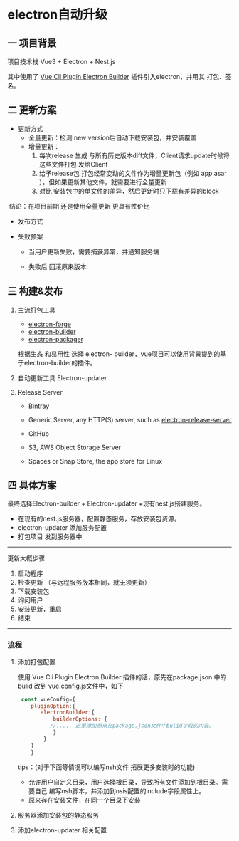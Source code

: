# electron自动升级

## 一 项目背景

项目技术栈 Vue3 + Electron + Nest.js 

其中使用了 [Vue Cli Plugin Electron Builder](https://nklayman.github.io/vue-cli-plugin-electron-builder/) 插件引入electron，并用其 打包、签名。

## 二 更新方案

- 更新方式
  - 全量更新：检测 new version后自动下载安装包，并安装覆盖
  - 增量更新：
    1. 每次release 生成 与所有历史版本diff文件，Client请求update时候将这些文件打包 发给Client
    2. 给予release包 打包经常变动的文件作为增量更新包（例如 app.asar ），但如果更新其他文件，就需要进行全量更新
    3. 对比 安装包中的单文件的差异，然后更新时只下载有差异的block

​		结论：在项目前期 还是使用全量更新 更具有性价比

- 发布方式

- 失败预案

  - 当用户更新失败，需要捕获异常，并通知服务端

  - 失败后 回滚原来版本

## 三  构建&发布

1. 主流打包工具

   - [electron-forge](https://links.jianshu.com/go?to=https%3A%2F%2Fgithub.com%2Felectron-userland%2Felectron-forge)
   - [electron-builder](https://links.jianshu.com/go?to=https%3A%2F%2Fgithub.com%2Felectron-userland%2Felectron-builder)
   - [electron-packager](https://links.jianshu.com/go?to=https%3A%2F%2Fgithub.com%2Felectron%2Felectron-packager)

   根据生态 和易用性 选择 electron- builder，vue项目可以使用背景提到的基于electron-builder的插件。

2. 自动更新工具 Electron-updater

3. Release Server

   - [Bintray](https://links.jianshu.com/go?to=https%3A%2F%2Fwww.electron.build%2Fconfiguration%2Fpublish%23bintrayoptions)

   - Generic Server, any HTTP(S) server, such as [electron-release-server](https://links.jianshu.com/go?to=https%3A%2F%2Fgithub.com%2FArekSredzki%2Felectron-release-server)

   - GitHub

   - S3, AWS Object Storage Server

   - Spaces or Snap Store, the app store for Linux

## 四 具体方案

最终选择Electron-builder + Electron-updater +现有nest.js搭建服务。

- 在现有的nest.js服务器，配置静态服务，存放安装包资源。
- electron-updater 添加服务配置
- 打包项目 发到服务器中

---

更新大概步骤
1. 启动程序
2. 检查更新 （与远程服务版本相同，就无须更新）
3. 下载安装包
4. 询问用户
5. 安装更新，重启
6. 结束

---

### 流程

1. 添加打包配置

     使用 Vue Cli Plugin Electron Builder 插件的话，原先在package.json 中的bulid 改到 vue.config.js文件中，如下

     ```js
      const vueConfig={
         pluginOption:{
           	electronBuilder:{
                builderOptions: {
               //..... 这里添加原来在package.json文件中bulid字段的内容。
                }
             }
         }
         }
     ```

     tips：(对于下面等情况可以编写nsh文件 拓展更多安装时的功能)

     -  允许用户自定义目录，用户选择根目录，导致所有文件添加到根目录。需要自己 编写nsh脚本，并添加到nsis配置的include字段属性上。
     - 原来存在安装文件，在同一个目录下安装

2. 服务器添加安装包的静态服务

3. 添加electron-updater 相关配置



